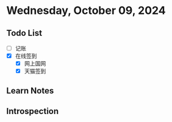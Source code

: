 # Wednesday, October 09, 2024

## Todo List

- [ ] 记账
- [x] 在线签到
  - [x] 网上国网
  - [x] 天猫签到

## Learn Notes

## Introspection
